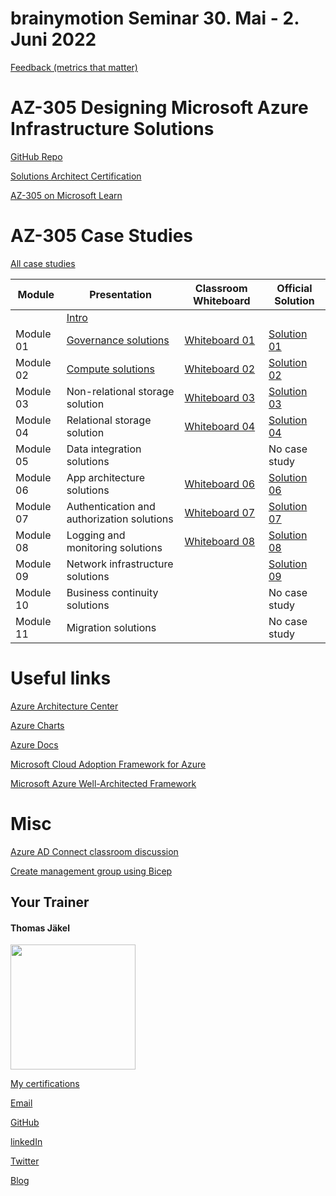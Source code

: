 # brainymotion Seminar 30. Mai - 2. Juni 2022

[Feedback (metrics that matter)](https://www.metricsthatmatter.com/url/u.aspx?05ABC797B182127687)

# AZ-305 Designing Microsoft Azure Infrastructure Solutions

[GitHub Repo](https://github.com/MicrosoftLearning/AZ-305-DesigningMicrosoftAzureInfrastructureSolutions)

[Solutions Architect Certification](https://docs.microsoft.com/en-us/learn/certifications/azure-solutions-architect/)

[AZ-305 on Microsoft Learn](https://aka.ms/AZ-305StudentMaterials)

# AZ-305 Case Studies

[All case studies](https://microsoftlearning.github.io/AZ-305-DesigningMicrosoftAzureInfrastructureSolutions/)


| Module    | Presentation | Classroom Whiteboard | Official Solution |
| ----------|--------------|----------------------|-------------------|
|           | [Intro](https://github.com/www42/305/blob/1373af78d0cabe6f167ed32fb05d5b7e77706f4c/Presentations/AZ-305T00A-ENU-PowerPoint_00.pdf)                | | |
| Module 01 | [Governance solutions](https://github.com/www42/305/blob/1373af78d0cabe6f167ed32fb05d5b7e77706f4c/Presentations/AZ-305T00A-ENU-Powerpoint_01.pdf) | [Whiteboard 01](https://github.com/www42/305/blob/1373af78d0cabe6f167ed32fb05d5b7e77706f4c/Whiteboards/Whiteboard-Mod01.png) | [Solution 01](https://github.com/www42/305/blob/e7f81ae0db440c2092bd5ca6b78b8f7681ac3a1e/Solutions/Mod01Solution.pdf) |
| Module 02 | [Compute solutions](https://github.com/www42/305/blob/1373af78d0cabe6f167ed32fb05d5b7e77706f4c/Presentations/AZ-305T00A-ENU-PowerPoint_02.pdf)    | [Whiteboard 02](https://github.com/www42/305/blob/1373af78d0cabe6f167ed32fb05d5b7e77706f4c/Whiteboards/Whiteboard-Mod02.png) | [Solution 02](https://github.com/www42/305/blob/1373af78d0cabe6f167ed32fb05d5b7e77706f4c/Solutions/AZ-305T00A-ENU-StudentCaseStudySolutionHandout-Module02.pdf) |
| Module 03 | Non-relational storage solution            | [Whiteboard 03](https://github.com/www42/305/blob/c085f5ad33fb6c3659d170d4d59abad2b7015b5c/Whiteboards/Whiteboard-Mod03.png) | [Solution 03](https://github.com/www42/305/blob/eab9403d4775680345ec2a05b5b564dfbfae63b8/Solutions/AZ-305T00A-ENU-StudentCaseStudySolutionHandout-Module03.pdf) |
| Module 04 | Relational storage solution                | [Whiteboard 04](https://github.com/www42/305/blob/c085f5ad33fb6c3659d170d4d59abad2b7015b5c/Whiteboards/Whiteboard-Mod04.png) | [Solution 04](https://github.com/www42/305/blob/eab9403d4775680345ec2a05b5b564dfbfae63b8/Solutions/AZ-305T00A-ENU-StudentCaseStudySolutionHandout-Module04.pdf) |
| Module 05 | Data integration solutions                 |  | No case study |
| Module 06 | App architecture solutions                 | [Whiteboard 06](https://github.com/www42/305/blob/c085f5ad33fb6c3659d170d4d59abad2b7015b5c/Whiteboards/Whiteboard-Mod06.png) | [Solution 06](https://github.com/www42/305/blob/eab9403d4775680345ec2a05b5b564dfbfae63b8/Solutions/AZ-305T00A-ENU-StudentCaseStudySolutionHandout-Module06.pdf) |
| Module 07 | Authentication and authorization solutions | [Whiteboard 07](https://github.com/www42/305/blob/c085f5ad33fb6c3659d170d4d59abad2b7015b5c/Whiteboards/Whiteboard-Mod07.png) | [Solution 07](https://github.com/www42/305/blob/eab9403d4775680345ec2a05b5b564dfbfae63b8/Solutions/AZ-305T00A-ENU-StudentCaseStudySolutionHandout-Module07.pdf) |
| Module 08 | Logging and monitoring solutions           | [Whiteboard 08](https://github.com/www42/305/blob/c085f5ad33fb6c3659d170d4d59abad2b7015b5c/Whiteboards/Whiteboard-Mod08.png) | [Solution 08](https://github.com/www42/305/blob/eab9403d4775680345ec2a05b5b564dfbfae63b8/Solutions/AZ-305T00A-ENU-StudentCaseStudySolutionHandout-Module08.pdf) |
| Module 09 | Network infrastructure  solutions          |  | [Solution 09](https://github.com/www42/305/blob/eab9403d4775680345ec2a05b5b564dfbfae63b8/Solutions/AZ-305T00A-ENU-StudentCaseStudySolutionHandout-Module09.pdf) |
| Module 10 | Business continuity solutions              |  | No case study |
| Module 11 | Migration solutions                        |  | No case study |

# Useful links

[Azure Architecture Center](https://https://docs.microsoft.com/en-us/azure/architecture/)

[Azure Charts](https://https://azurecharts.com/)

[Azure Docs](https://https://docs.microsoft.com/en-us/azure/)

[Microsoft Cloud Adoption Framework for Azure](https://docs.microsoft.com/en-us/azure/cloud-adoption-framework/)

[Microsoft Azure Well-Architected Framework](https://docs.microsoft.com/en-us/azure/architecture/framework/)

# Misc

[Azure AD Connect classroom discussion](https://github.com/www42/305/blob/8e54be2499faf853b3f54a8044318419ec240999/Solutions/AZ-305_Azure-AD-Connect_Discussion.png)

[Create management group using Bicep](https://github.com/www42/305/tree/master/Bicep)

##  Your Trainer
#### Thomas Jäkel

<img src="https://github.com/www42/305/blob/36482adce2952ecb70f11ed2b11ce431659a2ede/img/Profilbild.jpg" width="200"/>

[My certifications](https://www.credly.com/users/thomas-jakel)

[Email](mailto:thomas.jaekel@brainymotion.de?subject=AZ-305)

[GitHub](https://github.com/www42)

[linkedIn](https://linkedin.com/in/tjkkll)

[Twitter](https://twitter.com/tjkkll)

[Blog](https://blog.az.training)